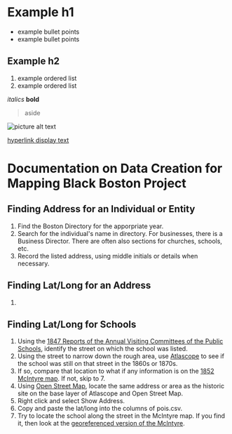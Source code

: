 # Example h1

- example bullet points
- example bullet points

## Example h2 

1. example ordered list
2. example ordered list

*italics*
**bold**

> aside

![picture alt text](documentation-images/example.png)

[hyperlink display text](www.google.com)

# Documentation on Data Creation for Mapping Black Boston Project

## Finding Address for an Individual or Entity
1. Find the Boston Directory for the apporpriate year.
2. Search for the individual's name in directory. For businesses, there is a Business Director. There are often also sections for churches, schools, etc.
3. Record the listed address, using middle initials or details when necessary. 

## Finding Lat/Long for an Address
1. 

## Finding Lat/Long for Schools
1. Using the [1847 Reports of the Annual Visiting Committees of the Public Schools](https://archive.org/details/annualreport1847bost), identify the street on which the school was listed.
2. Using the street to narrow down the rough area, use [Atlascope](https://atlascope.leventhalmap.org) to see if the school was still on that street in the 1860s or 1870s. 
3. If so, compare that location to what if any information is on the [1852 McIntyre map](https://iiif.lib.harvard.edu/manifests/view/ids:12216977). If not, skip to 7.
4. Using [Open Street Map](https://www.openstreetmap.org), locate the same address or area as the historic site on the base layer of Atlascope and Open Street Map. 
5. Right click and select Show Address.
6. Copy and paste the lat/long into the columns of pois.csv.
7. Try to locate the school along the street in the McIntyre map. If you find it, then look at the [georeferenced version of the McIntyre](https://hgl.harvard.edu/catalog/harvard-g3764-b6-1852-m3).
